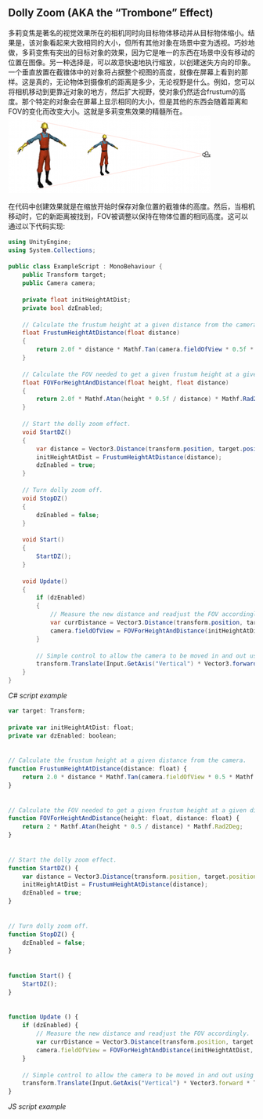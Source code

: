 ## Dolly Zoom (AKA the “Trombone” Effect)
多莉变焦是著名的视觉效果所在的相机同时向目标物体移动并从目标物体缩小。结果是，该对象看起来大致相同的大小，但所有其他对象在场景中变为透视。巧妙地做，多莉变焦有突出的目标对象的效果，因为它是唯一的东西在场景中没有移动的位置在图像。另一种选择是，可以故意快速地执行缩放，以创建迷失方向的印象。
一个垂直放置在截锥体中的对象将占据整个视图的高度，就像在屏幕上看到的那样。这是真的，无论物体到摄像机的距离是多少，无论视野是什么。例如，您可以将相机移动到更靠近对象的地方，然后扩大视野，使对象仍然适合frustum的高度。那个特定的对象会在屏幕上显示相同的大小，但是其他的东西会随着距离和FOV的变化而改变大小。这就是多莉变焦效果的精髓所在。
![](EqualFrustumHeight.png)

在代码中创建效果就是在缩放开始时保存对象位置的截锥体的高度。然后，当相机移动时，它的新距离被找到，FOV被调整以保持在物体位置的相同高度。这可以通过以下代码实现:
```cs
using UnityEngine;
using System.Collections;

public class ExampleScript : MonoBehaviour {
    public Transform target;
    public Camera camera;

    private float initHeightAtDist;
    private bool dzEnabled;

    // Calculate the frustum height at a given distance from the camera.
    float FrustumHeightAtDistance(float distance)
    {
        return 2.0f * distance * Mathf.Tan(camera.fieldOfView * 0.5f * Mathf.Deg2Rad);
    }

    // Calculate the FOV needed to get a given frustum height at a given distance.
    float FOVForHeightAndDistance(float height, float distance)
    {
        return 2.0f * Mathf.Atan(height * 0.5f / distance) * Mathf.Rad2Deg;
    }

    // Start the dolly zoom effect.
    void StartDZ()
    {
        var distance = Vector3.Distance(transform.position, target.position);
        initHeightAtDist = FrustumHeightAtDistance(distance);
        dzEnabled = true;
    }

    // Turn dolly zoom off.
    void StopDZ()
    {
        dzEnabled = false;
    }

    void Start()
    {
        StartDZ();
    }

    void Update()
    {
        if (dzEnabled)
        {
            // Measure the new distance and readjust the FOV accordingly.
            var currDistance = Vector3.Distance(transform.position, target.position);
            camera.fieldOfView = FOVForHeightAndDistance(initHeightAtDist, currDistance);
        }

        // Simple control to allow the camera to be moved in and out using the up/down arrows.
        transform.Translate(Input.GetAxis("Vertical") * Vector3.forward * Time.deltaTime * 5f);
    }
}
```
*C# script example*
```js
var target: Transform;

private var initHeightAtDist: float;
private var dzEnabled: boolean;


// Calculate the frustum height at a given distance from the camera.
function FrustumHeightAtDistance(distance: float) {
    return 2.0 * distance * Mathf.Tan(camera.fieldOfView * 0.5 * Mathf.Deg2Rad);
}


// Calculate the FOV needed to get a given frustum height at a given distance.
function FOVForHeightAndDistance(height: float, distance: float) {
    return 2 * Mathf.Atan(height * 0.5 / distance) * Mathf.Rad2Deg;
}


// Start the dolly zoom effect.
function StartDZ() {
    var distance = Vector3.Distance(transform.position, target.position);
    initHeightAtDist = FrustumHeightAtDistance(distance);
    dzEnabled = true;
}


// Turn dolly zoom off.
function StopDZ() {
    dzEnabled = false;
}


function Start() {
    StartDZ();
}


function Update () {
    if (dzEnabled) {
        // Measure the new distance and readjust the FOV accordingly.
        var currDistance = Vector3.Distance(transform.position, target.position);
        camera.fieldOfView = FOVForHeightAndDistance(initHeightAtDist, currDistance);
    }
    
    // Simple control to allow the camera to be moved in and out using the up/down arrows.
    transform.Translate(Input.GetAxis("Vertical") * Vector3.forward * Time.deltaTime * 5);
}

```
*JS script example*